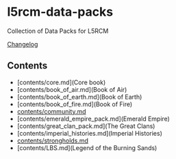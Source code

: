 l5rcm-data-packs
================

Collection of Data Packs for L5RCM

[Changelog](Changelog)

Contents
--------

* [contents/core.md](Core book)
* [contents/book_of_air.md](Book of Air)
* [contents/book_of_earth.md](Book of Earth)
* [contents/book_of_fire.md](Book of Fire)
* [contents/community.md](Community)
* [contents/emerald_empire_pack.md](Emerald Empire)
* [contents/great_clan_pack.md](The Great Clans)
* [contents/imperial_histories.md](Imperial Histories)
* [contents/strongholds.md](Strongholds)
* [contents/LBS.md](Legend of the Burning Sands)
